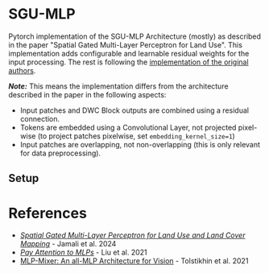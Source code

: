 # SGU-MLP

Pytorch implementation of the SGU-MLP Architecture (mostly) as described in the paper "Spatial Gated Multi-Layer Perceptron for Land Use".
This implementation adds configurable and learnable residual weights for the input processing. 
The rest is following the [implementation of the original authors](https://github.com/aj1365/SGUMLP/blob/main/SGUMLP.ipynb). 

***Note:*** This means the implementation differs from the architecture described in the paper in the following aspects:

- Input patches and DWC Block outputs are combined using a residual connection.
- Tokens are embedded using a Convolutional Layer, not projected pixel-wise (to project patches pixelwise, set `embedding_kernel_size=1`)
- Input patches are overlapping, not non-overlapping (this is only relevant for data preprocessing).

## Setup

# References
- _[Spatial Gated Multi-Layer Perceptron for Land Use and Land Cover Mapping](https://github.com/aj1365/SGUMLP/blob/main/Spatial_Gated_Multi-Layer_Perceptron_for_Land_Use_and_Land_Cover_Mapping.pdf)_ - Jamali et al. 2024
- _[Pay Attention to MLPs](https://dl.acm.org/doi/10.5555/3540261.3540965)_ - Liu et al. 2021
- [MLP-Mixer: An all-MLP Architecture for Vision](https://arxiv.org/abs/2105.01601) - Tolstikhin et al. 2021
